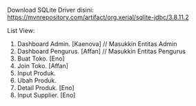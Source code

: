 Download SQLite Driver disini:  
https://mvnrepository.com/artifact/org.xerial/sqlite-jdbc/3.8.11.2  
  
  
List View:  
1. Dashboard Admin. [Kaenova] // Masukkin Entitas Admin  
2. Dashboard Pengurus. [Affan] // Masukkin Entitas Pengurus  
3. Buat Toko. [Eno]  
4. Join Toko. [Affan] 
5. Input Produk.  
6. Ubah Produk.  
7. Detail Produk. [Eno]  
8. Input Supplier. [Eno] 
